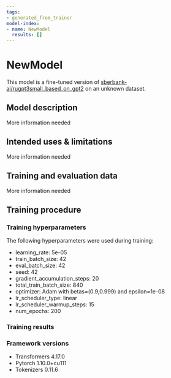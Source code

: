 ```yaml
---
tags:
- generated_from_trainer
model-index:
- name: NewModel
  results: []
---
```


<!-- This model card has been generated automatically according to the information the Trainer had access to. You
should probably proofread and complete it, then remove this comment. -->

# NewModel

This model is a fine-tuned version of [sberbank-ai/rugpt3small_based_on_gpt2](https://huggingface.co/sberbank-ai/rugpt3small_based_on_gpt2) on an unknown dataset.

## Model description

More information needed

## Intended uses & limitations

More information needed

## Training and evaluation data

More information needed

## Training procedure

### Training hyperparameters

The following hyperparameters were used during training:
- learning_rate: 5e-05
- train_batch_size: 42
- eval_batch_size: 42
- seed: 42
- gradient_accumulation_steps: 20
- total_train_batch_size: 840
- optimizer: Adam with betas=(0.9,0.999) and epsilon=1e-08
- lr_scheduler_type: linear
- lr_scheduler_warmup_steps: 15
- num_epochs: 200

### Training results



### Framework versions

- Transformers 4.17.0
- Pytorch 1.10.0+cu111
- Tokenizers 0.11.6
